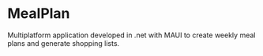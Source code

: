 # MealPlan
Multiplatform application developed in .net with MAUI to create weekly meal plans and generate shopping lists.
